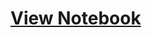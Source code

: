 # [View Notebook](https://nbviewer.org/github/TelRich/Bike_Sharing_EDA_with_Plotly/blob/main/bike_eda.ipynb?flush_cache=True)
